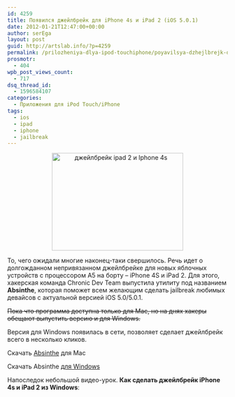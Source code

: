 ```yaml
---
id: 4259
title: Появился джейлбрейк для iPhone 4s и iPad 2 (iOS 5.0.1)
date: 2012-01-21T12:47:00+00:00
author: serEga
layout: post
guid: http://artslab.info/?p=4259
permalink: /prilozheniya-dlya-ipod-touchiphone/poyavilsya-dzhejlbrejk-dlya-iphone-4s-i-ipad-2-ios-5-0-1/
prosmotr:
  - 404
wpb_post_views_count:
  - 717
dsq_thread_id:
  - 1596584107
categories:
  - Приложения для iPod Touch/iPhone
tags:
  - ios
  - ipad
  - iphone
  - jailbreak
---
```

<center>
  <a href="http://googledrive.com/host/0B9lHVSSSdxdxd0hjdUdmRzY3Tjg/iphone4s_ipad2_jailbreak.png"><img src="http://googledrive.com/host/0B9lHVSSSdxdxd0hjdUdmRzY3Tjg/iphone4s_ipad2_jailbreak-300x224.png" alt="джейлбрейк ipad 2 и Iphone 4s" title="iphone4s_ipad2_jailbreak" width="300" height="224" class="aligncenter size-medium wp-image-4261" /></a>
</center>

То, чего ожидали многие наконец-таки свершилось. Речь идет о долгожданном непривязанном джейлбрейке для новых яблочных устройств с процессором A5 на борту &#8211; iPhone 4S и iPad 2. Для этого, хакерская команда Chronic Dev Team выпустила утилиту под названием **Absinthe**, которая поможет всем желающим сделать jailbreak любимых девайсов с актуальной версией iOS 5.0/5.0.1.

<del datetime="2012-01-22T20:20:02+00:00">Пока что программа доступна только для Mac, но на днях хакеры обещают выпустить версию и для Windows.</del>

Версия для Windows появилась в сети, позволяет сделает джейлбрейк всего в несколько кликов.

Скачать [Absinthe](http://cache.greenpois0n.com/dl/absinthe-mac-0.1.2-1.zip) для Mac

Скачать Absinthe [для Windows](http://cache.greenpois0n.com/dl/absinthe-win-0.2.zip)

Напоследок небольшой видео-урок. **Как сделать джейлбрейк iPhone 4s и iPad 2 из Windows**: